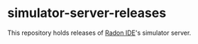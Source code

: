 # simulator-server-releases

This repository holds releases of [Radon IDE](https://ide.swmansion.com/)'s simulator server.
